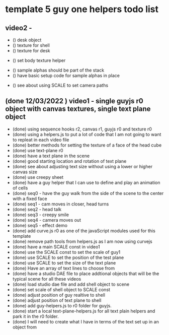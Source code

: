# template 5 guy one helpers todo list

## video2 - 
<!-- WORLD OBJECTS -->
* () desk object
* () texture for shell
* () texture for desk
<!-- guy -->
* () set body texture helper
<!-- sample alphas -->
* () sample alphas should be part of the stack
* () have basic setup code for sample alphas in place
<!-- SCALE FIX -->
* () see about using SCALE to set camera paths

## (done 12/03/2022 ) video1 - single guyjs r0 object with canvas textures, single text plane object
* (done) using sequence hooks r2, canvas r1, guyjs r0 and texture r0 
* (done) using a helpers.js to put a lot of code that I am not going to want to repleat in each video file
* (done) better methods for setting the texture of a face of the head cube
* (done) use text-plane r0
* (done) have a text plane in the scene
* (done) good starting location and rotation of text plane
* (done) see about adjusting text size without using a lower or higher canvas size
* (done) use creepy sheet
* (done) have a guy helper that I can use to define and play an animation of cells
* (done) seq0 - have the guy walk from the side of the scene to the center with a fixed face
* (done) seq1 - cam moves in closer, head turns
* (done) seq2 - head talk
* (done) seq3 - creepy smile
* (done) seq4 - camera moves out
* (done) seq5 - effect demo
* (done) add curve.js r0 as one of the javaScript modules used for this template
* (done) remove path tools from helpers.js as I am now using curvejs
* (done) have a main SCALE const in video1
* (done) use the SCALE const to set the scale of guy1
* (done) use SCALE to set the position of the test plane
* (done) use SCALE to set the size of the text plane
* (done) Have an array of text lines to choose from
* (done) have a studio DAE file to place addtional objects that will be the typical scene for all these videos
* (done) load studio dae file and add shell object to scene
* (done) set scale of shell object to SCALE const
* (done) adjust position of guy realtive to shell
* (done) adjust position of text plane to shell
* (done) add guy-helpers.js to r0 folder for guyjs.
* (done) start a local text-plane-helpers.js for all text plain helpers and park it in the r0 folder.
* (done) I will need to create what I have in terms of the text set up in an object from
